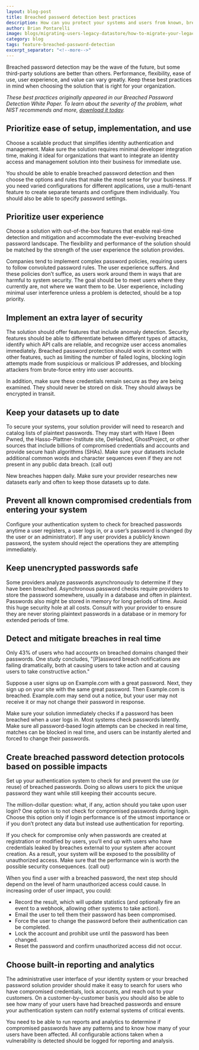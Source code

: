 ```yaml
---
layout: blog-post
title: Breached password detection best practices
description: How can you protect your systems and users from known, breached passwords?
author: Brian Pontarelli
image: blogs/migrating-users-legacy-datastore/how-to-migrate-your-legacy-user-data-to-a-centralized-auth-system.png
category: blog
tags: feature-breached-password-detection
excerpt_separator: "<!--more-->"
---
```


Breached password detection may be the wave of the future, but some third-party solutions are better than others. Performance, flexibility, ease of use, user experience, and value can vary greatly. Keep these best practices in mind when choosing the solution that is right for your organization.

<!--more-->

*These best practices originally appeared in our Breached Password Detection White Paper. To learn about the severity of the problem, what NIST recommends and more, [download it today](https://fusionauth.io/resources/breached-password-detection-white-paper/).*

## Prioritize ease of setup, implementation, and use

Choose a scalable product that simplifies identity authentication and management. Make sure the solution requires minimal developer integration time, making it ideal for organizations that want to integrate an identity access and management solution into their business for immediate use.

You should be able to enable breached password detection and then choose the options and rules that make the most sense for your business. If you need varied configurations for different applications, use a multi-tenant feature to create separate tenants and configure them individually. You should also be able to specify password settings.

## Prioritize user experience

Choose a solution with out-of-the-box features that enable real-time detection and mitigation and accommodate the ever-evolving breached password landscape. The flexibility and performance of the solution should be matched by the strength of the user experience the solution provides. 

Companies tend to implement complex password policies, requiring users to follow convoluted password rules. The user experience suffers. And these policies don’t suffice, as users work around them in ways that are harmful to system security. The goal should be to meet users where they currently are, not where we want them to be. User experience, including minimal user interference unless a problem is detected, should be a top priority.

## Implement an extra layer of security

The solution should offer features that include anomaly detection. Security features should be able to differentiate between different types of attacks, identify which API calls are reliable, and recognize user access anomalies immediately. Breached password protection should work in context with other features, such as limiting the number of failed logins, blocking login attempts made from suspicious or malicious IP addresses, and blocking attackers from brute-force entry into user accounts.

In addition, make sure these credentials remain secure as they are being examined. They should never be stored on disk. They should always be encrypted in transit.

## Keep your datasets up to date

To secure your systems, your solution provider will need to research and catalog lists of plaintext passwords. They may start with Have I Been Pwned, the Hasso-Plattner-Institute site, DeHashed, GhostProject, or other sources that include billions of compromised credentials and accounts and provide secure hash algorithms (SHAs). Make sure your datasets include additional common words and character sequences even if they are not present in any public data breach. (call out)

New breaches happen daily. Make sure your provider researches new datasets early and often to keep those datasets up to date.

## Prevent all known compromised credentials from entering your system 

Configure your authentication system to check for breached passwords anytime a user registers, a user logs in, or a user’s password is changed (by the user or an administrator). If any user provides a publicly known password, the system should reject the operations they are attempting immediately.

## Keep unencrypted passwords safe

Some providers analyze passwords asynchronously to determine if they have been breached. Asynchronous password checks require providers to store the password somewhere, usually in a database and often in plaintext. Passwords also might be stored in memory for long periods of time. Avoid this huge security hole at all costs. Consult with your provider to ensure they are never storing plaintext passwords in a database or in memory for extended periods of time.

## Detect and mitigate breaches in real time
Only 43% of users who had accounts on breached domains changed their passwords. One study concludes, "[P]assword breach notifications are failing dramatically, both at causing users to take action and at causing users to take constructive action."

Suppose a user signs up on Example.com with a great password. Next, they sign up on your site with the same great password. Then Example.com is breached. Example.com may send out a notice, but your user may not receive it or may not change their password in response.

Make sure your solution immediately checks if a password has been breached when a user logs in. Most systems check passwords latently. Make sure all password-based login attempts can be checked in real time, matches can be blocked in real time, and users can be instantly alerted and forced to change their passwords.

## Create breached password detection protocols based on possible impacts

Set up your authentication system to check for and prevent the use (or reuse) of breached passwords. Doing so allows users to pick the unique password they want while still keeping their accounts secure.

The million-dollar question: what, if any, action should you take upon user login? One option is to not check for compromised passwords during login. Choose this option only if login performance is of the utmost importance or if you don’t protect any data but instead use authentication for reporting.

If you check for compromise only when passwords are created at registration or modified by users, you’ll end up with users who have credentials leaked by breaches external to your system after account creation. As a result, your system will be exposed to the possibility of unauthorized access. Make sure that the performance win is worth the possible security consequences. (call out)

When you find a user with a breached password, the next step should depend on the level of harm unauthorized access could cause. In increasing order of user impact, you could:

* Record the result, which will update statistics (and optionally fire an event to a webhook, allowing other systems to take action).
* Email the user to tell them their password has been compromised.
* Force the user to change the password before their authentication can be completed.
* Lock the account and prohibit use until the password has been changed.
* Reset the password and confirm unauthorized access did not occur.

## Choose built-in reporting and analytics

The administrative user interface of your identity system or your breached password solution provider should make it easy to search for users who have compromised credentials, lock accounts, and reach out to your customers. On a customer-by-customer basis you should also be able to see how many of your users have had breached passwords and ensure your authentication system can notify external systems of critical events.

You need to be able to run reports and analytics to determine if compromised passwords have any patterns and to know how many of your users have been affected. All configurable actions taken when a vulnerability is detected should be logged for reporting and analysis.

